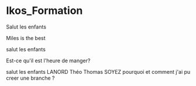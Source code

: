 # Ikos_Formation

Salut les enfants

Miles is the best

salut les enfants

Est-ce qu'il est l'heure de manger?

salut les enfants
LANORD Théo
Thomas SOYEZ
pourquoi et comment j'ai pu creer une branche ?

